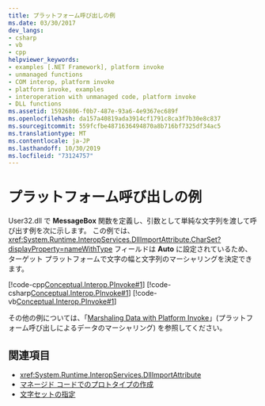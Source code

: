 ```yaml
---
title: プラットフォーム呼び出しの例
ms.date: 03/30/2017
dev_langs:
- csharp
- vb
- cpp
helpviewer_keywords:
- examples [.NET Framework], platform invoke
- unmanaged functions
- COM interop, platform invoke
- platform invoke, examples
- interoperation with unmanaged code, platform invoke
- DLL functions
ms.assetid: 15926806-f0b7-487e-93a6-4e9367ec689f
ms.openlocfilehash: da157a40819ada3914cf1791c8ca3f7b30e8c837
ms.sourcegitcommit: 559fcfbe4871636494870a8b716bf7325df34ac5
ms.translationtype: MT
ms.contentlocale: ja-JP
ms.lasthandoff: 10/30/2019
ms.locfileid: "73124757"
---
```

# <a name="platform-invoke-examples"></a>プラットフォーム呼び出しの例
User32.dll で **MessageBox** 関数を定義し、引数として単純な文字列を渡して呼び出す例を次に示します。 この例では、<xref:System.Runtime.InteropServices.DllImportAttribute.CharSet?displayProperty=nameWithType> フィールドは **Auto** に設定されているため、ターゲット プラットフォームで文字の幅と文字列のマーシャリングを決定できます。  
  
 [!code-cpp[Conceptual.Interop.PInvoke#1](../../../samples/snippets/cpp/VS_Snippets_CLR/Conceptual.Interop.PInvoke/cpp/Example.cpp#1)] 
 [!code-csharp[Conceptual.Interop.PInvoke#1](../../../samples/snippets/csharp/VS_Snippets_CLR/Conceptual.Interop.PInvoke/cs/Example1.cs#1)] 
 [!code-vb[Conceptual.Interop.PInvoke#1](../../../samples/snippets/visualbasic/VS_Snippets_CLR/Conceptual.Interop.PInvoke/vb/Example1.vb#1)]  
  
 その他の例については、「[Marshaling Data with Platform Invoke](marshaling-data-with-platform-invoke.md)」(プラットフォーム呼び出しによるデータのマーシャリング) を参照してください。  
  
## <a name="see-also"></a>関連項目

- <xref:System.Runtime.InteropServices.DllImportAttribute>
- [マネージド コードでのプロトタイプの作成](creating-prototypes-in-managed-code.md)
- [文字セットの指定](specifying-a-character-set.md)
